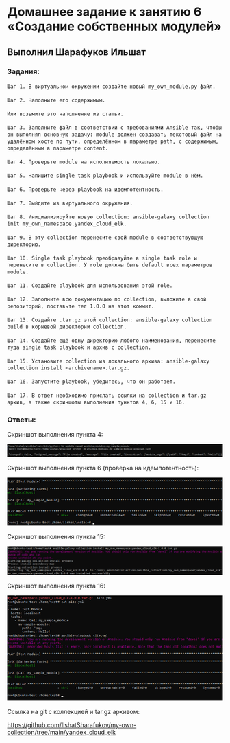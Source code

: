 # Домашнее задание к занятию 6 «Создание собственных модулей»

## Выполнил Шарафуков Ильшат

### Задания:

```
Шаг 1. В виртуальном окружении создайте новый my_own_module.py файл.

Шаг 2. Наполните его содержимым.

Или возьмите это наполнение из статьи.

Шаг 3. Заполните файл в соответствии с требованиями Ansible так, чтобы он выполнял основную задачу: module должен создавать текстовый файл на удалённом хосте по пути, определённом в параметре path, с содержимым, определённым в параметре content.

Шаг 4. Проверьте module на исполняемость локально.

Шаг 5. Напишите single task playbook и используйте module в нём.

Шаг 6. Проверьте через playbook на идемпотентность.

Шаг 7. Выйдите из виртуального окружения.

Шаг 8. Инициализируйте новую collection: ansible-galaxy collection init my_own_namespace.yandex_cloud_elk.

Шаг 9. В эту collection перенесите свой module в соответствующую директорию.

Шаг 10. Single task playbook преобразуйте в single task role и перенесите в collection. У role должны быть default всех параметров module.

Шаг 11. Создайте playbook для использования этой role.

Шаг 12. Заполните всю документацию по collection, выложите в свой репозиторий, поставьте тег 1.0.0 на этот коммит.

Шаг 13. Создайте .tar.gz этой collection: ansible-galaxy collection build в корневой директории collection.

Шаг 14. Создайте ещё одну директорию любого наименования, перенесите туда single task playbook и архив c collection.

Шаг 15. Установите collection из локального архива: ansible-galaxy collection install <archivename>.tar.gz.

Шаг 16. Запустите playbook, убедитесь, что он работает.

Шаг 17. В ответ необходимо прислать ссылки на collection и tar.gz архив, а также скриншоты выполнения пунктов 4, 6, 15 и 16.
```

### Ответы:

Скриншот выполнения пункта 4:

![module_local_test](img/1_1.png)

Скриншот выполнения пункта 6 (проверка на идемпотентность):

![single_task_play](img/1_2.png)

Скриншот выполнения пункта 15:

![collection_install](img/1_3.png)

Скриншот выполнения пункта 16:

![collection_install](img/1_4.png)

Ссылка на git с коллекцией и tar.gz архивом:

https://github.com/IlshatSharafukov/my-own-collection/tree/main/yandex_cloud_elk